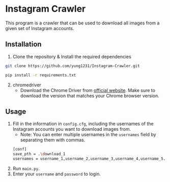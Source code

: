 # Instagram Crawler
This program is a crawler that can be used to download all images from a given set of Instagram accounts.

## Installation
1. Clone the repository & Install the required dependencies

```bash
git clone https://github.com/yung1231/Instagram-Crawler.git

pip install -r requirements.txt
```

2. chromedriver
   - Download the Chrome Driver from [official website](https://chromedriver.chromium.org/downloads). Make sure to download the version that matches your Chrome browser version.

## Usage
1. Fill in the information in `config.cfg`, including the usernames of the Instagram accounts you want to download images from.
   - Note: You can enter multiple usernames in the `usernames` field by separating them with commas.
   ```bash
   [conf]
   save_pth = .\download_1
   usernames = username_1,username_2,username_3,username_4,username_5...
   ```
2. Run `main.py`.
3. Enter your `username` and `password` to login.